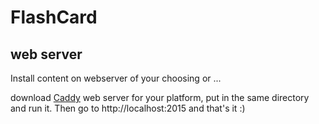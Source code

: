 # FlashCard


## web server

Install content on webserver of your choosing or ...

download [Caddy](https://caddyserver.com/download/) web server for your 
platform, put in the same directory and run it. Then go to
http://localhost:2015 and that's it :)






